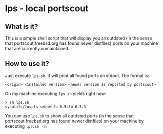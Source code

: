 lps - local portscout
=====================

What is it?
-----------

This is a simple shell script that will display you all outdated (in the sense
that portscout.freebsd.org has found newer distfiles) ports on your machine that
are currently unmaintained.

How to use it?
--------------

Just execute `lps.sh`. It will print all found ports on stdout. The format is:

	<origin> <installed version> <newer version as reported by portscout>

On my machine executing `lps.sh` yields right now:

	> sh lps.sh
	sysutils/fusefs-smbnetfs 0.5.3b 0.5.3

You can use `lps.sh` to show all outdated ports (in the sense  that
portscout.freebsd.org has found newer distfiles) on your machine by executing
`lps.sh -a`.
